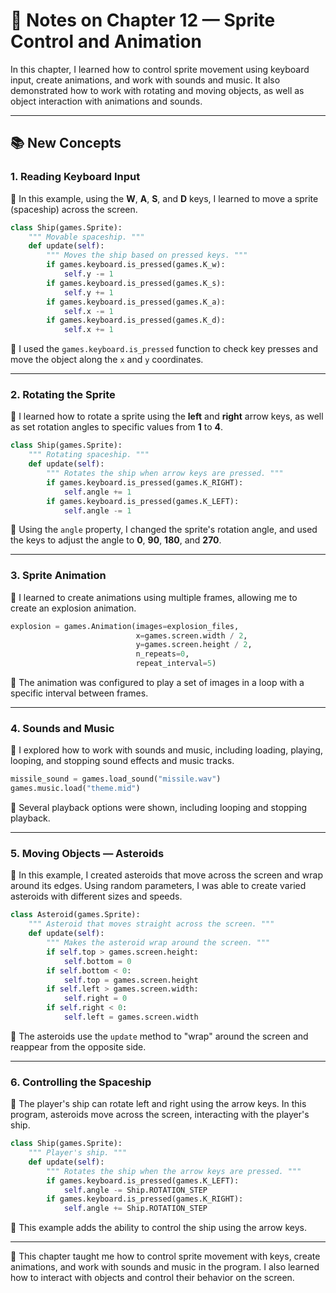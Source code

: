 # 📝 Notes on Chapter 12 — Sprite Control and Animation

In this chapter, I learned how to control sprite movement using keyboard input, create animations, and work with sounds and music. It also demonstrated how to work with rotating and moving objects, as well as object interaction with animations and sounds.

---

## 📚 New Concepts

### 1. Reading Keyboard Input

🔹 In this example, using the **W**, **A**, **S**, and **D** keys, I learned to move a sprite (spaceship) across the screen.

```python
class Ship(games.Sprite):
    """ Movable spaceship. """
    def update(self):
        """ Moves the ship based on pressed keys. """
        if games.keyboard.is_pressed(games.K_w):
            self.y -= 1
        if games.keyboard.is_pressed(games.K_s):
            self.y += 1
        if games.keyboard.is_pressed(games.K_a):
            self.x -= 1
        if games.keyboard.is_pressed(games.K_d):
            self.x += 1
````

🔹 I used the `games.keyboard.is_pressed` function to check key presses and move the object along the `x` and `y` coordinates.

---

### 2. Rotating the Sprite

🔹 I learned how to rotate a sprite using the **left** and **right** arrow keys, as well as set rotation angles to specific values from **1** to **4**.

```python
class Ship(games.Sprite):
    """ Rotating spaceship. """
    def update(self):
        """ Rotates the ship when arrow keys are pressed. """
        if games.keyboard.is_pressed(games.K_RIGHT):
            self.angle += 1
        if games.keyboard.is_pressed(games.K_LEFT):
            self.angle -= 1
```

🔹 Using the `angle` property, I changed the sprite's rotation angle, and used the keys to adjust the angle to **0**, **90**, **180**, and **270**.

---

### 3. Sprite Animation

🔹 I learned to create animations using multiple frames, allowing me to create an explosion animation.

```python
explosion = games.Animation(images=explosion_files,
                            x=games.screen.width / 2,
                            y=games.screen.height / 2,
                            n_repeats=0,
                            repeat_interval=5)
```

🔹 The animation was configured to play a set of images in a loop with a specific interval between frames.

---

### 4. Sounds and Music

🔹 I explored how to work with sounds and music, including loading, playing, looping, and stopping sound effects and music tracks.

```python
missile_sound = games.load_sound("missile.wav")
games.music.load("theme.mid")
```

🔹 Several playback options were shown, including looping and stopping playback.

---

### 5. Moving Objects — Asteroids

🔹 In this example, I created asteroids that move across the screen and wrap around its edges. Using random parameters, I was able to create varied asteroids with different sizes and speeds.

```python
class Asteroid(games.Sprite):
    """ Asteroid that moves straight across the screen. """
    def update(self):
        """ Makes the asteroid wrap around the screen. """
        if self.top > games.screen.height:
            self.bottom = 0
        if self.bottom < 0:
            self.top = games.screen.height
        if self.left > games.screen.width:
            self.right = 0
        if self.right < 0:
            self.left = games.screen.width
```

🔹 The asteroids use the `update` method to "wrap" around the screen and reappear from the opposite side.

---

### 6. Controlling the Spaceship

🔹 The player's ship can rotate left and right using the arrow keys. In this program, asteroids move across the screen, interacting with the player's ship.

```python
class Ship(games.Sprite):
    """ Player's ship. """
    def update(self):
        """ Rotates the ship when the arrow keys are pressed. """
        if games.keyboard.is_pressed(games.K_LEFT):
            self.angle -= Ship.ROTATION_STEP
        if games.keyboard.is_pressed(games.K_RIGHT):
            self.angle += Ship.ROTATION_STEP
```

🔹 This example adds the ability to control the ship using the arrow keys.

---

📌 This chapter taught me how to control sprite movement with keys, create animations, and work with sounds and music in the program. I also learned how to interact with objects and control their behavior on the screen.
